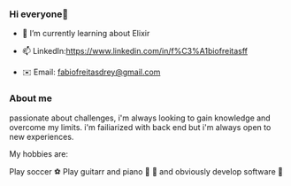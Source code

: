 ### Hi everyone👋

- 🌱 I’m currently learning about Elixir

- 📫 LinkedIn:https://www.linkedin.com/in/f%C3%A1biofreitasff
- ✉️ Email: fabiofreitasdrey@gmail.com

### About me

passionate about challenges, i'm always looking to gain knowledge and overcome my limits.
i'm failiarized with back end but i'm always open to new experiences.



My hobbies are:

Play soccer ⚽
Play guitarr and piano 🎹 🎸
and obviously develop software 🤩
